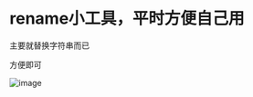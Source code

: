 # rename小工具，平时方便自己用



主要就替换字符串而已

方便即可

 ![image](https://github.com/frustreated/rename/blob/master/0.PNG)